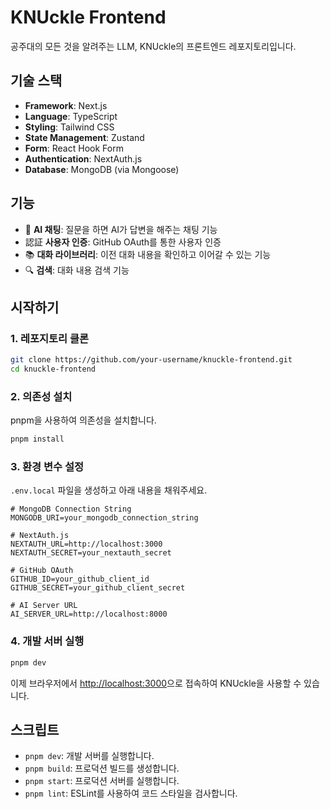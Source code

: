# KNUckle Frontend

공주대의 모든 것을 알려주는 LLM, KNUckle의 프론트엔드 레포지토리입니다.

## 기술 스택

- **Framework**: Next.js
- **Language**: TypeScript
- **Styling**: Tailwind CSS
- **State Management**: Zustand
- **Form**: React Hook Form
- **Authentication**: NextAuth.js
- **Database**: MongoDB (via Mongoose)

## 기능

- 💬 **AI 채팅**: 질문을 하면 AI가 답변을 해주는 채팅 기능
- 認証 **사용자 인증**: GitHub OAuth를 통한 사용자 인증
- 📚 **대화 라이브러리**: 이전 대화 내용을 확인하고 이어갈 수 있는 기능
- 🔍 **검색**: 대화 내용 검색 기능

## 시작하기

### 1. 레포지토리 클론

```bash
git clone https://github.com/your-username/knuckle-frontend.git
cd knuckle-frontend
```

### 2. 의존성 설치

pnpm을 사용하여 의존성을 설치합니다.

```bash
pnpm install
```

### 3. 환경 변수 설정

`.env.local` 파일을 생성하고 아래 내용을 채워주세요.

```
# MongoDB Connection String
MONGODB_URI=your_mongodb_connection_string

# NextAuth.js
NEXTAUTH_URL=http://localhost:3000
NEXTAUTH_SECRET=your_nextauth_secret

# GitHub OAuth
GITHUB_ID=your_github_client_id
GITHUB_SECRET=your_github_client_secret

# AI Server URL
AI_SERVER_URL=http://localhost:8000
```

### 4. 개발 서버 실행

```bash
pnpm dev
```

이제 브라우저에서 [http://localhost:3000](http://localhost:3000)으로 접속하여 KNUckle을 사용할 수 있습니다.

## 스크립트

- `pnpm dev`: 개발 서버를 실행합니다.
- `pnpm build`: 프로덕션 빌드를 생성합니다.
- `pnpm start`: 프로덕션 서버를 실행합니다.
- `pnpm lint`: ESLint를 사용하여 코드 스타일을 검사합니다.
